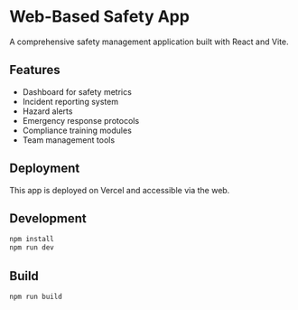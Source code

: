 # Web-Based Safety App

A comprehensive safety management application built with React and Vite.

## Features

- Dashboard for safety metrics
- Incident reporting system
- Hazard alerts
- Emergency response protocols
- Compliance training modules
- Team management tools

## Deployment

This app is deployed on Vercel and accessible via the web.

## Development

```bash
npm install
npm run dev
```

## Build

```bash
npm run build
``` 